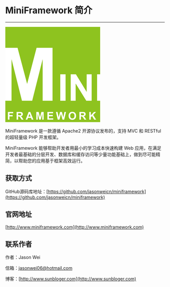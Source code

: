 # MiniFramework 简介

---

![](/assets/MiniFramework_logo.png)

MiniFramework 是一款遵循 Apache2 开源协议发布的，支持 MVC 和 RESTful 的超轻量级 PHP 开发框架。

MiniFramework 能够帮助开发者用最小的学习成本快速构建 Web 应用，在满足开发者最基础的分层开发、数据库和缓存访问等少量功能基础上，做到尽可能精简，以帮助您的应用基于框架高效运行。

## 获取方式

GitHub源码库地址：[https://github.com/jasonweicn/miniframework](https://github.com/jasonweicn/miniframework)

## 官网地址

[http://www.miniframework.com](http://www.miniframework.com)

## 联系作者

作者：Jason Wei

信箱：jasonwei06@hotmail.com

博客：[http://www.sunbloger.com](http://www.sunbloger.com)

